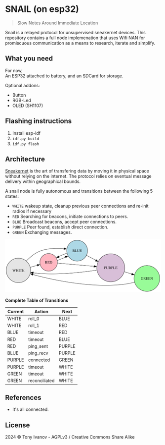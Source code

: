# SNAIL (on esp32)

> Slow Notes Around Immediate Location

Snail is a relayed protocol for unsupervised sneakernet devices.
This repository contains a full node implemenation that uses Wifi NAN for promiscuous communication
as a means to research, iterate and simplify.

## What you need
For now,  
An ESP32 attached to battery, and an SDCard for storage.

Optional addons:
 - Button
 - RGB-Led
 - OLED (SH1107)

<!--
## Releases

> Don't ask, just flash!

[M5 Atom Lite]() [Firmware]()
[M5 Stack]() [Firmware]()
[Wemos + SH1106LCD]() [Firmware]()
-->

## Flashing instructions

1. Install esp-idf
2. `idf.py build`
3. `idf.py flash`

## Architecture

[Sneakernet](https://en.wikipedia.org/wiki/Sneakernet) is the art of transfering data by moving it in physical space without relying on the internet.
The protocol relies on eventual message delivery within geographical bounds.

A snail node is fully autonomous and transitions between the following 5 states:

- `WHITE` wakeup state, cleanup previous peer connections and re-init radios if necessary
- `RED` Searching for beacons, initiate connections to peers.
- `BLUE` Broadcast beacons, accept peer connections.
- `PURPLE` Peer found, establish direct connection.
- `GREEN` Exchanging messages.

![Fig1. Seek, Notify, Attach, Inform, Leave.](./docs/states.svg)



**Complete Table of Transitions**

| Current | Action        | Next   |
|---------|---------------|--------|
| WHITE   | roll_0        | BLUE   |
| WHITE   | roll_1        | RED    |
| BLUE    | timeout       | RED    |
| RED     | timeout       | BLUE   |
| RED     | ping_sent     | PURPLE |
| BLUE    | ping_recv     | PURPLE |
| PURPLE  | connected     | GREEN  |
| PURPLE  | timeout       | WHITE  |
| GREEN   | timeout       | WHITE  |
| GREEN   | reconciliated | WHITE  |


## References
- It's all connected.


<!--
- [That Wifi NAN Paper]()
- [Wifi Aware (NAN) Specifications 3.1]()
- [Range Based Set Reconcilliation]() impl. [Negentropy]()
-->

## License

2024 © Tony Ivanov - AGPLv3 / Creative Commons Share Alike
